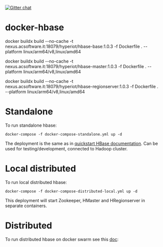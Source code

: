 [![Gitter chat](https://badges.gitter.im/gitterHQ/gitter.png)](https://gitter.im/big-data-europe/Lobby)

# docker-hbase


docker buildx build --no-cache -t nexus.acsoftware.it:18079/hyperiot/hbase-base:1.0.3 -f Dockerfile .  --platform linux/arm64/v8,linux/amd64 

docker buildx build --no-cache -t nexus.acsoftware.it:18079/hyperiot/hbase-master:1.0.3 -f Dockerfile .  --platform linux/arm64/v8,linux/amd64 

docker buildx build --no-cache -t nexus.acsoftware.it:18079/hyperiot/hbase-regionserver:1.0.3 -f Dockerfile .  --platform linux/arm64/v8,linux/amd64 

# Standalone
To run standalone hbase:
```
docker-compose -f docker-compose-standalone.yml up -d
```
The deployment is the same as in [quickstart HBase documentation](https://hbase.apache.org/book.html#quickstart).
Can be used for testing/development, connected to Hadoop cluster.

# Local distributed
To run local distributed hbase:
```
docker-compose -f docker-compose-distributed-local.yml up -d
```

This deployment will start Zookeeper, HMaster and HRegionserver in separate containers.

# Distributed
To run distributed hbase on docker swarm see this [doc](distributed/README.md):
